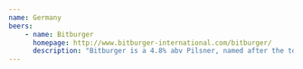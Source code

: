 ```yaml
---
name: Germany
beers:
    - name: Bitburger
      homepage: http://www.bitburger-international.com/bitburger/
      description: "Bitburger is a 4.8% abv Pilsner, named after the town of Bitburg. Although Germans generally prefer local breweries, it is a popular beer throughout Western Germany, and is favored in many areas of North Rhine Westphalia even over Alt beer or Kölsch, which are popular in Düsseldorf and Köln."
---
```



